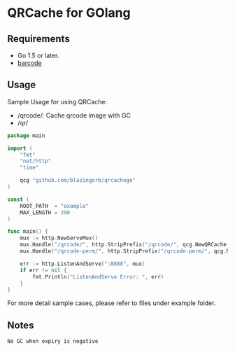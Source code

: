 QRCache for GOlang 
==================================


## Requirements
- Go 1.5 or later.
- [barcode]

[barcode]: https://github.com/boombuler/barcode

## Usage

Sample Usage for using QRCache:
- /qrcode/: Cache qrcode image with GC
- /qr/

```go
package main

import (
	"fmt"
	"net/http"
	"time"

	qcg "github.com/blazingorb/qrcachego"
)

const (
	ROOT_PATH  = "example"
	MAX_LENGTH = 300
)

func main() {
	mux := http.NewServeMux()
	mux.Handle("/qrcode/", http.StripPrefix("/qrcode/", qcg.NewQRCache(http.Dir(ROOT_PATH), MAX_LENGTH, 1*time.Minute)))
	mux.Handle("/qrcode-perm/", http.StripPrefix("/qrcode-perm/", qcg.NewQRCache(http.Dir(ROOT_PATH), MAX_LENGTH, -1)))

	err := http.ListenAndServe(":8888", mux)
	if err != nil {
		fmt.Println("ListenAndServe Error: ", err)
	}
}

```

For more detail sample cases, please refer to files under example folder.

## Notes
    No GC when expiry is negative